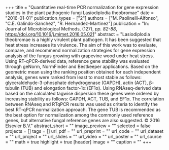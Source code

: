 +++
title = "Quantitative real-time PCR normalization for gene expression studies in the plant pathogenic fungi Lasiodiplodia theobromae"
date = "2016-01-01"
publication_types = ["2"]
authors = ["M. Paolinelli-Alfonso", "C.E. Galindo-Sanchez", "R. Hernandez-Martinez"]
publication = "In: Journal of Microbiological Methods, (127), _pp. 82-88_, https://doi.org/10.1016/j.mimet.2016.05.021"
abstract = "Lasiodiplodia theobromae is a highly virulent plant pathogen. It has been suggested that heat stress increases its virulence. The aim of this work was to evaluate, compare, and recommend normalization strategies for gene expression analysis of the fungus growing with grapevine wood under heat stress. Using RT-qPCR-derived data, reference gene stability was evaluated through geNorm, NormFinder and Bestkeeper applications. Based on the geometric mean using the ranking position obtained for each independent analysis, genes were ranked from least to most stable as follows: glyceraldehyde-3-phosphate dehydrogenase (GAPDH), actin (ACT), β-tubulin (TUB) and elongation factor-1α (EF1α). Using RNAseq-derived data based on the calculated tagwise dispersion these genes were ordered by increasing stability as follows: GAPDH, ACT, TUB, and EF1α. The correlation between RNAseq and RTqPCR results was used as criteria to identify the best RT-qPCR normalization approach. The gene TUB is recommended as the best option for normalization among the commonly used reference genes, but alternative fungal reference genes are also suggested. © 2016 Elsevier B.V."
abstract_short = ""
image_preview = ""
selected = false
projects = []
tags = []
url_pdf = ""
url_preprint = ""
url_code = ""
url_dataset = ""
url_project = ""
url_slides = ""
url_video = ""
url_poster = ""
url_source = ""
math = true
highlight = true
[header]
image = ""
caption = ""
+++
